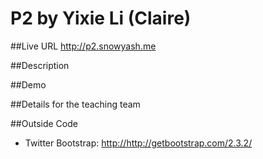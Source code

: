 # P2 by Yixie Li (Claire)

##Live URL
<http://p2.snowyash.me>

##Description


##Demo


##Details for the teaching team


##Outside Code
* Twitter Bootstrap: <http://http://getbootstrap.com/2.3.2/>